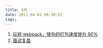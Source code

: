 ```yaml
---
title: 4月
date: 2021-04-01 08:30:52
tags:
---
```

1. [玩转 webpack，使你的打包速度提升 90%](https://www.vue-js.com/topic/5e57a5d87d2d480729ae767c)
2. [面试复盘](https://juejin.cn/post/6936843243489329165)